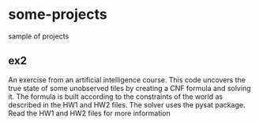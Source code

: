 # some-projects
sample of projects

## ex2
An exercise from an artificial intelligence course.
This code uncovers the true state of some unobserved tiles by creating a CNF formula and solving it. The formula is built according to the constraints of the world as described in the HW1 and HW2 files. The solver uses the pysat package. Read the HW1 and HW2 files for more information
